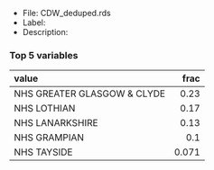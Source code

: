 

* File: CDW_deduped.rds
* Label: 
* Description: 

### Top 5 variables
| value                       |   frac |
|:----------------------------|-------:|
| NHS GREATER GLASGOW & CLYDE |  0.23  |
| NHS LOTHIAN                 |  0.17  |
| NHS LANARKSHIRE             |  0.13  |
| NHS GRAMPIAN                |  0.1   |
| NHS TAYSIDE                 |  0.071 |
        